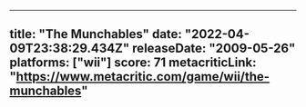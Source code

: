 
---
title: "The Munchables"
date: "2022-04-09T23:38:29.434Z"
releaseDate: "2009-05-26"
platforms: ["wii"]
score: 71
metacriticLink: "https://www.metacritic.com/game/wii/the-munchables"
---
